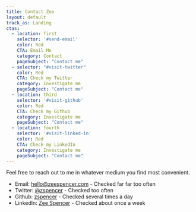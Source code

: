 ```yaml
---
title: Contact Zee
layout: default
track_as: Landing
ctas:
  - location: first
    selector: '#send-email'
    color: Red
    CTA: Email Me
    category: Contact
    pageSubject: "Contact me"
  - selector: "#visit-twitter"
    color: Red
    CTA: Check my Twitter
    category: Investigate me
    pageSubject: "Contact me"
  - location: third
    selector: '#visit-github'
    color: Red
    CTA: Check my Github
    category: Investigate me
    pageSubject: "Contact me"
  - location: fourth
    selector: '#visit-linked-in'
    color: Red
    CTA: Check my LinkedIn
    category: Investigate me
    pageSubject: "Contact me"
---
```

Feel free to reach out to me in whatever medium you find most convenient.

* Email: <a id="send-email" href="mailto: hello@zeespencer.com">hello@zeespencer.com</a> - Checked far far too often
* Twitter: <a id="visit-twitter" href="http://twitter.com/zspencer">@zspencer</a> - Checked too often
* Github: <a id="visit-github" href="https://github.com/zspencer">zspencer</a> - Checked several times a day
* LinkedIn: <a id="visit-linkedin" href="https://www.linkedin.com/in/zspencer">Zee Spencer</a> - Checked about once a week
